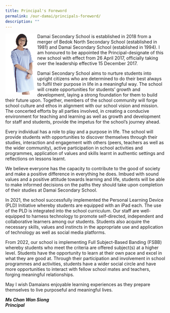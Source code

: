 ```yaml
---
title: Principal's Foreword
permalink: /our-damai/principals-foreword/
description: ""
---
```

<img style="width: 20%;" src="/images/mschan.png" align = "left" />
<p>Damai Secondary School is established in 2018 from a merger of Bedok North Secondary School (established in 1981) and Damai Secondary School (established in 1994). I am honoured to be appointed the Principal-designate of this new school with effect from 26 April 2017, officially taking over the leadership effective 15 December 2017.</p>
<p>Damai Secondary School aims to nurture students into upright citizens who are determined to do their best always to fulfil their purpose in life in a meaningful way. The school will create opportunities for students&rsquo; growth and development, laying a strong foundation for them to build their future upon. Together, members of the school community will forge school culture and ethos in alignment with our school vision and mission. The concerted efforts by all parties involved, in creating a conducive environment for teaching and learning as well as growth and development for staff and students, provide the impetus for the school&rsquo;s journey ahead.</p>
<p>Every individual has a role to play and a purpose in life. The school will provide students with opportunities to discover themselves through their studies, interaction and engagement with others (peers, teachers as well as the wider community), active participation in school activities and programmes, application of values and skills learnt in authentic settings and reflections on lessons learnt.</p>
<p>We believe everyone has the capacity to contribute to the good of society and make a positive difference in everything he does. Imbued with sound values and a positive attitude towards learning and life, students will be able to make informed decisions on the paths they should take upon completion of their studies at Damai Secondary School.</p>
<p>In 2021, the school successfully implemented the Personal Learning Device (PLD) Initiative whereby students are equipped with an iPad each. The use of the PLD is integrated into the school curriculum. Our staff are well-equipped to harness technology to promote self-directed, independent and collaborative learners among our students. Students also acquire the necessary skills, values and instincts in the appropriate use and application of technology as well as social media platforms.</p>
<p>From 2022, our school is implementing Full Subject-Based Banding (FSBB) whereby students who meet the criteria are offered subject(s) at a higher level. Students have the opportunity to learn at their own pace and excel in what they are good at. Through their participation and involvement in school programmes and activities, students have a wider social circle and have more opportunities to interact with fellow school mates and teachers, forging meaningful relationships.</p>
<p>May I wish Damaians enjoyable learning experiences as they prepare themselves to live purposeful and meaningful lives.</p>
<p><em><strong>Ms Chan Wan Siong<br /></strong></em><em><strong>Principal</strong></em></p>